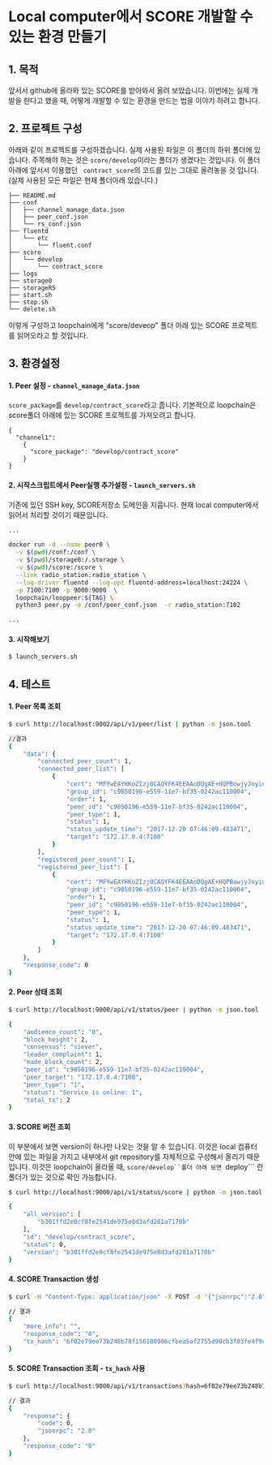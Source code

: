 
Local computer에서 SCORE 개발할 수 있는 환경 만들기
===================

## 1. 목적
 앞서서 github에 올라와 있는 SCORE를 받아와서 올려 보았습니다. 이번에는 실제 개발을 한다고 했을 때, 어떻게 개발할 수 있는 환경을 만드는 법을 이야기 하려고 합니다.


## 2. 프로젝트 구성
아래와 같이 프로젝트를 구성하겠습니다. 실제 사용된 파일은 이 폴더의 하위 폴더에 있습니다. 주목해야 하는 것은 ```score/develop```이라는 폴더가 생겼다는 것입니다. 이 폴더 아래에 앞서서 이용했던 ``` contract_score```의 코드를 있는 그대로 올려놓을 것 입니다. (실제 사용된 모든 파일은 현재 폴더아래 있습니다.)

```
├── README.md
├── conf
│   ├── channel_manage_data.json
│   ├── peer_conf.json
│   └── rs_conf.json
├── fluentd
│   └── etc
│       └── fluent.conf
├── score
│   └── develop
│       └── contract_score
├── logs
├── storage0
├── storageRS
├── start.sh
├── stop.sh
└── delete.sh
```

이렇게 구성하고 loopchain에게 "score/deveop" 폴더 아래 있는 SCORE 프로젝트를 읽어오라고 할 것입니다.


## 3. 환경설정


#### 1. Peer 설정 - `channel_manage_data.json `

```score_package```를 ```develop/contract_score```라고 줍니다. 기본적으로 loopchain은 score폴더 아래에 있는 SCORE 프로젝트를 가져오려고 합니다.

 ```
 {
   "channel1":
     {
       "score_package": "develop/contract_score"
     }
 }
```


#### 2. 시작스크립트에서 Peer실행 추가설정 - `launch_servers.sh`
 기존에 있던 SSH key, SCORE저장소 도메인을 지웁니다. 현재 local computer에서 읽어서 처리할 것이기 때문입니다.

```bash
...

docker run -d --name peer0 \
  -v $(pwd)/conf:/conf \
  -v $(pwd)/storage0:/.storage \
  -v $(pwd)/score:/score \
  --link radio_station:radio_station \
  --log-driver fluentd --log-opt fluentd-address=localhost:24224 \
  -p 7100:7100 -p 9000:9000  \
  loopchain/looppeer:${TAG} \
  python3 peer.py -o /conf/peer_conf.json  -r radio_station:7102

...
```

#### 3. 시작해보기

```bash
$ launch_servers.sh
```


## 4. 테스트

#### 1. Peer 목록 조회

```bash
$ curl http://localhost:9002/api/v1/peer/list | python -m json.tool

//결과
{
    "data": {
        "connected_peer_count": 1,
        "connected_peer_list": [
            {
                "cert": "MFYwEAYHKoZIzj0CAQYFK4EEAAoDQgAE+HQPBowjyJnyinsYjiztl5i6hQ1JiWdpRmyFR1T283M4liQia7weerQQ4Qw6jDVwd+RkwHeenvR0xxovUFCTQg==",
                "group_id": "c9850196-e559-11e7-bf35-0242ac110004",
                "order": 1,
                "peer_id": "c9850196-e559-11e7-bf35-0242ac110004",
                "peer_type": 1,
                "status": 1,
                "status_update_time": "2017-12-20 07:46:09.483471",
                "target": "172.17.0.4:7100"
            }
        ],
        "registered_peer_count": 1,
        "registered_peer_list": [
            {
                "cert": "MFYwEAYHKoZIzj0CAQYFK4EEAAoDQgAE+HQPBowjyJnyinsYjiztl5i6hQ1JiWdpRmyFR1T283M4liQia7weerQQ4Qw6jDVwd+RkwHeenvR0xxovUFCTQg==",
                "group_id": "c9850196-e559-11e7-bf35-0242ac110004",
                "order": 1,
                "peer_id": "c9850196-e559-11e7-bf35-0242ac110004",
                "peer_type": 1,
                "status": 1,
                "status_update_time": "2017-12-20 07:46:09.483471",
                "target": "172.17.0.4:7100"
            }
        ]
    },
    "response_code": 0
}
```

#### 2. Peer 상태 조회

```bash
$ curl http://localhost:9000/api/v1/status/peer | python -m json.tool

{
    "audience_count": "0",
    "block_height": 2,
    "consensus": "siever",
    "leader_complaint": 1,
    "made_block_count": 2,
    "peer_id": "c9850196-e559-11e7-bf35-0242ac110004",
    "peer_target": "172.17.0.4:7100",
    "peer_type": "1",
    "status": "Service is online: 1",
    "total_tx": 2
}
```

#### 3. SCORE 버전 조회
 이 부분에서 보면 version이 하나만 나오는 것을 알 수 있습니다. 이것은 local 컴퓨터안에 있는 파일을 가지고 내부에서 git repository를 자체적으로 구성해서 올리기 때문입니다. 이것은 loopchain이 올라올 때, ```score/develop``폴더 아래 보면 ```deploy``` 란 폴더가 있는 것으로 확인 가능합니다. 

```bash
$ curl http://localhost:9000/api/v1/status/score | python -m json.tool

{
    "all_version": [
        "b301ffd2e0cf8fe2541de975e8d3afd281a7170b"
    ],
    "id": "develop/contract_score",
    "status": 0,
    "version": "b301ffd2e0cf8fe2541de975e8d3afd281a7170b"
}
```

#### 4. SCORE Transaction 생성

```bash
$ curl -H "Content-Type: application/json" -X POST -d '{"jsonrpc":"2.0","method":"propose","params":{"proposer":"RealEstateAgent" , "counterparties": ["leaseholder","lessor"], "content": "A아파트 203동 803호를 보증금 1500 월세 70에 계약 2019년 8월 1일까지 임대함, 임대 취소시 ~~~ ", "quorum": "3"}}'  http://localhost:9000/api/v1/transactions | python -m json.tool

// 결과
{
    "more_info": "",
    "response_code": "0",
    "tx_hash": "6f02e79ee73b248b78f156180906cfbea5af2755d90cb3f03fe4f9d16d94eaf3"
}
```

#### 5. SCORE Transaction 조회 - `tx_hash` 사용

```bash
$ curl http://localhost:9000/api/v1/transactions?hash=6f02e79ee73b248b78f156180906cfbea5af2755d90cb3f03fe4f9d16d94eaf3 | python -m json.tool

// 결과
{
    "response": {
        "code": 0,
        "jsonrpc": "2.0"
    },
    "response_code": "0"
}
```
